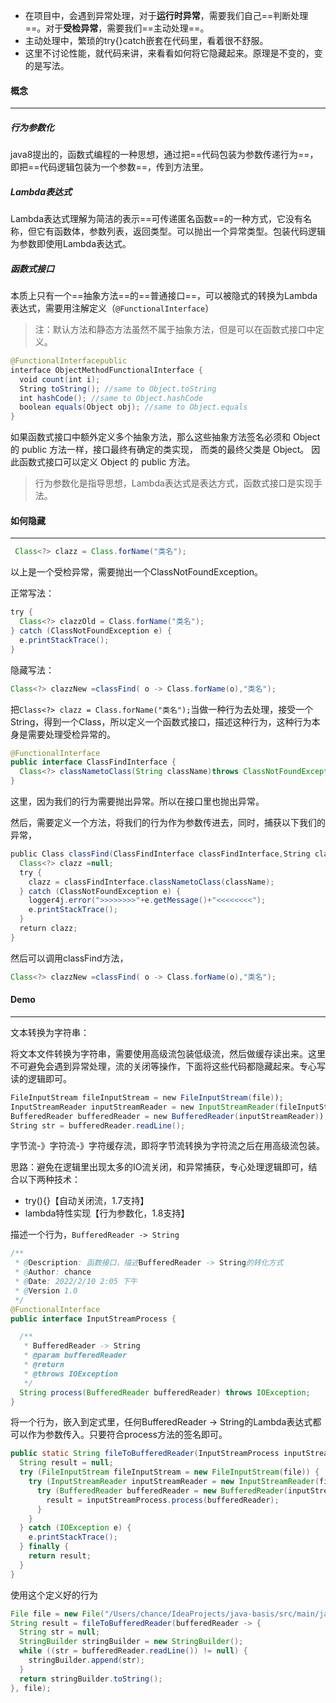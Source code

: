 - 在项目中，会遇到异常处理，对于**运行时异常**，需要我们自己==判断处理==。对于**受检异常**，需要我们==主动处理==。
- 主动处理中，繁琐的try{}catch嵌套在代码里，看着很不舒服。
- 这里不讨论性能，就代码来讲，来看看如何将它隐藏起来。原理是不变的，变的是写法。

#### 概念

---

##### 行为参数化

java8提出的，函数式编程的一种思想，通过把==代码包装为参数传递行为==，即把==代码逻辑包装为一个参数==，传到方法里。

##### Lambda表达式

Lambda表达式理解为简洁的表示==可传递匿名函数==的一种方式，它没有名称，但它有函数体，参数列表，返回类型。可以抛出一个异常类型。包装代码逻辑为参数即使用Lambda表达式。

##### 函数式接口

本质上只有一个==抽象方法==的==普通接口==，可以被隐式的转换为Lambda表达式，需要用注解定义（`@FunctionalInterface`）

>注：默认方法和静态方法虽然不属于抽象方法，但是可以在函数式接口中定义。

```java
@FunctionalInterfacepublic
interface ObjectMethodFunctionalInterface {
  void count(int i);
  String toString(); //same to Object.toString
  int hashCode(); //same to Object.hashCode
  boolean equals(Object obj); //same to Object.equals
}
```

如果函数式接口中额外定义多个抽象方法，那么这些抽象方法签名必须和 Object 的 public 方法一样，接口最终有确定的类实现， 而类的最终父类是 Object。 因此函数式接口可以定义 Object 的 public 方法。

>行为参数化是指导思想，Lambda表达式是表达方式，函数式接口是实现手法。

#### 如何隐藏

---

```java
 Class<?> clazz = Class.forName("类名");
```

以上是一个受检异常，需要抛出一个ClassNotFoundException。

正常写法：

```java
try {
  Class<?> clazzOld = Class.forName("类名");
} catch (ClassNotFoundException e) {
  e.printStackTrace();
}
```

隐藏写法：

```java
Class<?> clazzNew =classFind( o -> Class.forName(o),"类名");
```

把`Class<?> clazz = Class.forName("类名");`当做一种行为去处理，接受一个String，得到一个Class，所以定义一个函数式接口，描述这种行为，这种行为本身是需要处理受检异常的。

```java
@FunctionalInterface
public interface ClassFindInterface {
  Class<?> classNametoClass(String className)throws ClassNotFoundException;
}
```

这里，因为我们的行为需要抛出异常。所以在接口里也抛出异常。

然后，需要定义一个方法，将我们的行为作为参数传进去，同时，捕获以下我们的异常，

```java
public Class classFind(ClassFindInterface classFindInterface,String className){
  Class<?> clazz =null;
  try {
    clazz = classFindInterface.classNametoClass(className);
  } catch (ClassNotFoundException e) {
    logger4j.error(">>>>>>>>"+e.getMessage()+"<<<<<<<<");
    e.printStackTrace();
  }
  return clazz;
}
```

然后可以调用classFind方法，

```java
Class<?> clazzNew =classFind( o -> Class.forName(o),"类名");
```

#### Demo

---

文本转换为字符串：

将文本文件转换为字符串，需要使用高级流包装低级流，然后做缓存读出来。这里不可避免会遇到异常处理，流的关闭等操作，下面将这些代码都隐藏起来。专心写读的逻辑即可。

```java
FileInputStream fileInputStream = new FileInputStream(file));
InputStreamReader inputStreamReader = new InputStreamReader(fileInputStream));
BufferedReader bufferedReader = new BufferedReader(inputStreamReader));
String str = bufferedReader.readLine();
```

字节流-》字符流-》字符缓存流，即将字节流转换为字符流之后在用高级流包装。

思路：避免在逻辑里出现太多的IO流关闭，和异常捕获，专心处理逻辑即可，结合以下两种技术：

- try(){}【自动关闭流，1.7支持】
- lambda特性实现【行为参数化，1.8支持】

描述一个行为，`BufferedReader -> String`

```java
/**
 * @Description: 函数接口，描述BufferedReader -> String的转化方式
 * @Author: chance
 * @Date: 2022/2/10 2:05 下午
 * @Version 1.0
 */
@FunctionalInterface
public interface InputStreamProcess {

  /**
   * BufferedReader -> String
   * @param bufferedReader
   * @return
   * @throws IOException
   */
  String process(BufferedReader bufferedReader) throws IOException;
}
```

将一个行为，嵌入到定式里，任何BufferedReader -> String的Lambda表达式都可以作为参数传入。只要符合process方法的签名即可。

```java
public static String fileToBufferedReader(InputStreamProcess inputStreamProcess, File file) {
  String result = null;
  try (FileInputStream fileInputStream = new FileInputStream(file)) {
    try (InputStreamReader inputStreamReader = new InputStreamReader(fileInputStream)) {
      try (BufferedReader bufferedReader = new BufferedReader(inputStreamReader)) {
        result = inputStreamProcess.process(bufferedReader);
      }
    }
  } catch (IOException e) {
    e.printStackTrace();
  } finally {
    return result;
  }
}
```

使用这个定义好的行为

```java
File file = new File("/Users/chance/IdeaProjects/java-basis/src/main/java/com/chance/java8/functionalinterfaces/test.txt");
String result = fileToBufferedReader(bufferedReader -> {
  String str = null;
  StringBuilder stringBuilder = new StringBuilder();
  while ((str = bufferedReader.readLine()) != null) {
    stringBuilder.append(str);
  }
  return stringBuilder.toString();
}, file);
```